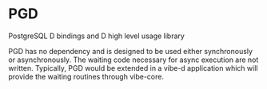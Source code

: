 # PGD

PostgreSQL D bindings and D high level usage library

PGD has no dependency and is designed to be used either synchronously or asynchronously.
The waiting code necessary for async execution are not written.
Typically, PGD would be extended in a vibe-d application which will provide the waiting routines
through vibe-core.
